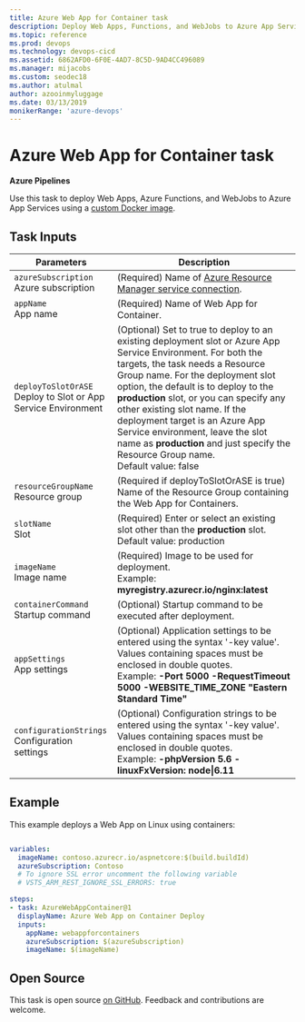 ```yaml
---
title: Azure Web App for Container task
description: Deploy Web Apps, Functions, and WebJobs to Azure App Services
ms.topic: reference
ms.prod: devops
ms.technology: devops-cicd
ms.assetid: 6862AFD0-6F0E-4AD7-8C5D-9AD4CC496089
ms.manager: mijacobs
ms.custom: seodec18
ms.author: atulmal
author: azooinmyluggage
ms.date: 03/13/2019
monikerRange: 'azure-devops'
---
```


# Azure Web App for Container task

**Azure Pipelines**

Use this task to deploy Web Apps, Azure Functions, and WebJobs to Azure App Services
using a [custom Docker image](https://docs.microsoft.com/azure/app-service/containers/tutorial-custom-docker-image).

## Task Inputs

<table><thead><tr><th>Parameters</th><th>Description</th></tr></thead>
<tr><td><code>azureSubscription</code><br/>Azure subscription</td><td>(Required) Name of <a href="../../library/connect-to-azure.md" data-raw-source="[Azure Resource Manager service connection](../../library/connect-to-azure.md)">Azure Resource Manager service connection</a>.</td></tr>
<tr><td><code>appName</code><br/>App name</td><td>(Required) Name of Web App for Container.</td>
<tr><td><code>deployToSlotOrASE</code><br/>Deploy to Slot or App Service Environment</td><td>(Optional) Set to true to deploy to an existing deployment slot or Azure App Service Environment. For both the targets, the task needs a Resource Group name. For the deployment slot option, the default is to deploy to the <b>production</b> slot, or you can specify any other existing slot name. If the deployment target is an Azure App Service environment, leave the slot name as <b>production</b> and just specify the Resource Group name.<br/>Default value: false</td>
<tr><td><code>resourceGroupName</code><br/>Resource group</td><td>(Required if deployToSlotOrASE is true) Name of the Resource Group containing the Web App for Containers.</td>
<tr><td><code>slotName</code><br/>Slot</td><td>(Required) Enter or select an existing slot other than the <b>production</b> slot.<br/>Default value: production</td>
<tr><td><code>imageName</code><br/>Image name</td><td>(Required) Image to be used for deployment. <br/>Example: <b>myregistry.azurecr.io/nginx:latest</b></td>
<tr><td><code>containerCommand</code><br/>Startup command</td><td>(Optional) Startup command to be executed after deployment.</td>
<tr><td><code>appSettings</code><br/>App settings</td><td>(Optional) Application settings to be entered using the syntax &#39;-key value&#39;. Values containing spaces must be enclosed in double quotes. <br/>Example: <b>-Port 5000 -RequestTimeout 5000 -WEBSITE_TIME_ZONE &quot;Eastern Standard Time&quot;</b></td>
<tr><td><code>configurationStrings</code><br/>Configuration settings</td><td>(Optional) Configuration strings to be entered using the syntax &#39;-key value&#39;. Values containing spaces must be enclosed in double quotes.<br/>Example: <b>-phpVersion 5.6 -linuxFxVersion: node|6.11</b></td>
</table>

## Example

This example deploys a Web App on Linux using containers:

```YAML

variables:
  imageName: contoso.azurecr.io/aspnetcore:$(build.buildId)
  azureSubscription: Contoso
  # To ignore SSL error uncomment the following variable
  # VSTS_ARM_REST_IGNORE_SSL_ERRORS: true 

steps:
- task: AzureWebAppContainer@1
  displayName: Azure Web App on Container Deploy
  inputs:
    appName: webappforcontainers
    azureSubscription: $(azureSubscription)
    imageName: $(imageName)
```

## Open Source

This task is open source [on GitHub](https://github.com/Microsoft/azure-pipelines-tasks). Feedback and contributions are welcome.

